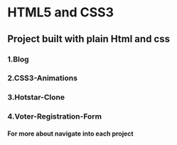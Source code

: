 # HTML5 and CSS3 
## Project built with plain Html and css
### 1.Blog

### 2.CSS3-Animations

### 3.Hotstar-Clone

### 4.Voter-Registration-Form

#### For more about navigate into each project
